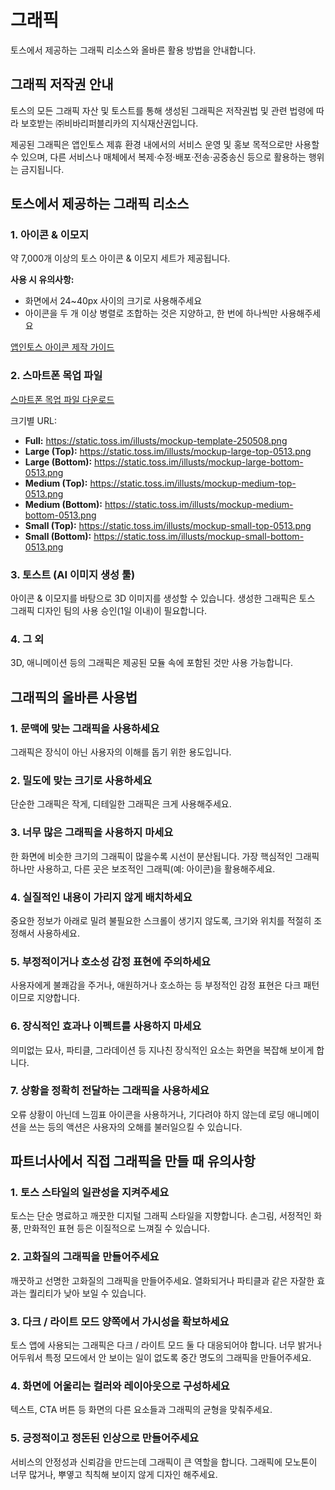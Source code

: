 # 그래픽

토스에서 제공하는 그래픽 리소스와 올바른 활용 방법을 안내합니다.

## 그래픽 저작권 안내

토스의 모든 그래픽 자산 및 토스트를 통해 생성된 그래픽은 저작권법 및 관련 법령에 따라 보호받는 ㈜비바리퍼블리카의 지식재산권입니다.

제공된 그래픽은 앱인토스 제휴 환경 내에서의 서비스 운영 및 홍보 목적으로만 사용할 수 있으며, 다른 서비스나 매체에서 복제·수정·배포·전송·공중송신 등으로 활용하는 행위는 금지됩니다.

## 토스에서 제공하는 그래픽 리소스

### 1. 아이콘 & 이모지

약 7,000개 이상의 토스 아이콘 & 이모지 세트가 제공됩니다.

**사용 시 유의사항:**
- 화면에서 24~40px 사이의 크기로 사용해주세요
- 아이콘을 두 개 이상 병렬로 조합하는 것은 지양하고, 한 번에 하나씩만 사용해주세요

[앱인토스 아이콘 제작 가이드](https://www.notion.so/21b714bbfde780fb84bac2acfbb4a6b9?pvs=21)

### 2. 스마트폰 목업 파일

[스마트폰 목업 파일 다운로드](/assets/toss-mockup.B8Xg0EPF.zip)

크기별 URL:
- **Full:** https://static.toss.im/illusts/mockup-template-250508.png
- **Large (Top):** https://static.toss.im/illusts/mockup-large-top-0513.png
- **Large (Bottom):** https://static.toss.im/illusts/mockup-large-bottom-0513.png
- **Medium (Top):** https://static.toss.im/illusts/mockup-medium-top-0513.png
- **Medium (Bottom):** https://static.toss.im/illusts/mockup-medium-bottom-0513.png
- **Small (Top):** https://static.toss.im/illusts/mockup-small-top-0513.png
- **Small (Bottom):** https://static.toss.im/illusts/mockup-small-bottom-0513.png

### 3. 토스트 (AI 이미지 생성 툴)

아이콘 & 이모지를 바탕으로 3D 이미지를 생성할 수 있습니다. 생성한 그래픽은 토스 그래픽 디자인 팀의 사용 승인(1일 이내)이 필요합니다.

### 4. 그 외

3D, 애니메이션 등의 그래픽은 제공된 모듈 속에 포함된 것만 사용 가능합니다.

## 그래픽의 올바른 사용법

### 1. 문맥에 맞는 그래픽을 사용하세요

그래픽은 장식이 아닌 사용자의 이해를 돕기 위한 용도입니다.

### 2. 밀도에 맞는 크기로 사용하세요

단순한 그래픽은 작게, 디테일한 그래픽은 크게 사용해주세요.

### 3. 너무 많은 그래픽을 사용하지 마세요

한 화면에 비슷한 크기의 그래픽이 많을수록 시선이 분산됩니다. 가장 핵심적인 그래픽 하나만 사용하고, 다른 곳은 보조적인 그래픽(예: 아이콘)을 활용해주세요.

### 4. 실질적인 내용이 가리지 않게 배치하세요

중요한 정보가 아래로 밀려 불필요한 스크롤이 생기지 않도록, 크기와 위치를 적절히 조정해서 사용하세요.

### 5. 부정적이거나 호소성 감정 표현에 주의하세요

사용자에게 불쾌감을 주거나, 애원하거나 호소하는 등 부정적인 감정 표현은 다크 패턴이므로 지양합니다.

### 6. 장식적인 효과나 이펙트를 사용하지 마세요

의미없는 묘사, 파티클, 그라데이션 등 지나친 장식적인 요소는 화면을 복잡해 보이게 합니다.

### 7. 상황을 정확히 전달하는 그래픽을 사용하세요

오류 상황이 아닌데 느낌표 아이콘을 사용하거나, 기다려야 하지 않는데 로딩 애니메이션을 쓰는 등의 액션은 사용자의 오해를 불러일으킬 수 있습니다.

## 파트너사에서 직접 그래픽을 만들 때 유의사항

### 1. 토스 스타일의 일관성을 지켜주세요

토스는 단순 명료하고 깨끗한 디지털 그래픽 스타일을 지향합니다. 손그림, 서정적인 화풍, 만화적인 표현 등은 이질적으로 느껴질 수 있습니다.

### 2. 고화질의 그래픽을 만들어주세요

깨끗하고 선명한 고화질의 그래픽을 만들어주세요. 열화되거나 파티클과 같은 자잘한 효과는 퀄리티가 낮아 보일 수 있습니다.

### 3. 다크 / 라이트 모드 양쪽에서 가시성을 확보하세요

토스 앱에 사용되는 그래픽은 다크 / 라이트 모드 둘 다 대응되어야 합니다. 너무 밝거나 어두워서 특정 모드에서 안 보이는 일이 없도록 중간 명도의 그래픽을 만들어주세요.

### 4. 화면에 어울리는 컬러와 레이아웃으로 구성하세요

텍스트, CTA 버튼 등 화면의 다른 요소들과 그래픽의 균형을 맞춰주세요.

### 5. 긍정적이고 정돈된 인상으로 만들어주세요

서비스의 안정성과 신뢰감을 만드는데 그래픽이 큰 역할을 합니다. 그래픽에 모노톤이 너무 많거나, 뿌옇고 칙칙해 보이지 않게 디자인 해주세요.
